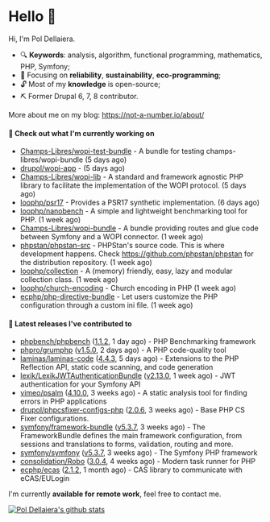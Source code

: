 # Hello 👋

Hi, I'm Pol Dellaiera.

- 🔍 **Keywords**: analysis, algorithm, functional programming, mathematics, PHP, Symfony;
- 🎯 Focusing on **reliability**, **sustainability**, **eco-programming**;
- 🔓 Most of my **knowledge** is open-source;
- ⛏️ Former Drupal 6, 7, 8 contributor.

More about me on my blog: https://not-a-number.io/about/

#### 👷 Check out what I'm currently working on

- [Champs-Libres/wopi-test-bundle](https://github.com/Champs-Libres/wopi-test-bundle) - A bundle for testing champs-libres/wopi-bundle (5 days ago)
- [drupol/wopi-app](https://github.com/drupol/wopi-app) -  (5 days ago)
- [Champs-Libres/wopi-lib](https://github.com/Champs-Libres/wopi-lib) - A standard and framework agnostic PHP library to facilitate the implementation of the WOPI protocol. (5 days ago)
- [loophp/psr17](https://github.com/loophp/psr17) - Provides a PSR17 synthetic implementation. (6 days ago)
- [loophp/nanobench](https://github.com/loophp/nanobench) - A simple and lightweight benchmarking tool for PHP. (1 week ago)
- [Champs-Libres/wopi-bundle](https://github.com/Champs-Libres/wopi-bundle) - A bundle providing routes and glue code between Symfony and a WOPI connector. (1 week ago)
- [phpstan/phpstan-src](https://github.com/phpstan/phpstan-src) - PHPStan&#39;s source code. This is where development happens. Check https://github.com/phpstan/phpstan for the distribution repository. (1 week ago)
- [loophp/collection](https://github.com/loophp/collection) - A (memory) friendly, easy, lazy and modular collection class. (1 week ago)
- [loophp/church-encoding](https://github.com/loophp/church-encoding) - Church encoding in PHP (1 week ago)
- [ecphp/php-directive-bundle](https://github.com/ecphp/php-directive-bundle) - Let users customize the PHP configuration through a custom ini file. (1 week ago)

#### 🔭 Latest releases I've contributed to

- [phpbench/phpbench](https://github.com/phpbench/phpbench) ([1.1.2](https://github.com/phpbench/phpbench/releases/tag/1.1.2), 1 day ago) - PHP Benchmarking framework
- [phpro/grumphp](https://github.com/phpro/grumphp) ([v1.5.0](https://github.com/phpro/grumphp/releases/tag/v1.5.0), 2 days ago) - A PHP code-quality tool
- [laminas/laminas-code](https://github.com/laminas/laminas-code) ([4.4.3](https://github.com/laminas/laminas-code/releases/tag/4.4.3), 5 days ago) - Extensions to the PHP Reflection API, static code scanning, and code generation
- [lexik/LexikJWTAuthenticationBundle](https://github.com/lexik/LexikJWTAuthenticationBundle) ([v2.13.0](https://github.com/lexik/LexikJWTAuthenticationBundle/releases/tag/v2.13.0), 1 week ago) - JWT authentication for your Symfony API
- [vimeo/psalm](https://github.com/vimeo/psalm) ([4.10.0](https://github.com/vimeo/psalm/releases/tag/4.10.0), 3 weeks ago) - A static analysis tool for finding errors in PHP applications
- [drupol/phpcsfixer-configs-php](https://github.com/drupol/phpcsfixer-configs-php) ([2.0.6](https://github.com/drupol/phpcsfixer-configs-php/releases/tag/2.0.6), 3 weeks ago) - Base PHP CS Fixer configurations.
- [symfony/framework-bundle](https://github.com/symfony/framework-bundle) ([v5.3.7](https://github.com/symfony/framework-bundle/releases/tag/v5.3.7), 3 weeks ago) - The FrameworkBundle defines the main framework configuration, from sessions and translations to forms, validation, routing and more.
- [symfony/symfony](https://github.com/symfony/symfony) ([v5.3.7](https://github.com/symfony/symfony/releases/tag/v5.3.7), 3 weeks ago) - The Symfony PHP framework
- [consolidation/Robo](https://github.com/consolidation/Robo) ([3.0.4](https://github.com/consolidation/Robo/releases/tag/3.0.4), 4 weeks ago) - Modern task runner for PHP
- [ecphp/ecas](https://github.com/ecphp/ecas) ([2.1.2](https://github.com/ecphp/ecas/releases/tag/2.1.2), 1 month ago) - CAS library to communicate with eCAS/EULogin

I'm currently **available for remote work**, feel free to contact me.

[![Pol Dellaiera's github stats](https://github-readme-stats.vercel.app/api?username=drupol&count_private=true&show_icons=true)](https://github.com/drupol)
